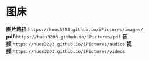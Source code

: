 # 图床
**图片路径**:`https://huos3203.github.io/iPictures/images/`
**pdf**:`https://huos3203.github.io/iPictures/pdf`
**音频**:`https://huos3203.github.io/iPictures/audios`
**视频**:`https://huos3203.github.io/iPictures/videos`











